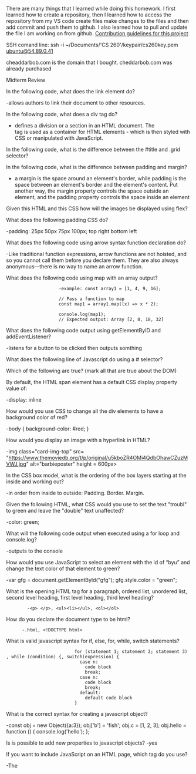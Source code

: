 There are many things that I learned while doing this homework. I first learned how to create a repository, then I learned how to access the repository from my VS code create files make changes to the files and then add commit and push them to github.
I also learned how to pull and update the file I am working on from github. 
[Contribution guidelines for this project](/README.md)


SSH comand line:    ssh -i ~/Documents/'CS 260'/keypair/cs260key.pem ubuntu@54.89.0.41


cheaddarbob.com is the domain that I bought. cheddarbob.com was already purchased


Midterm Review

In the following code, what does the link element do?

-allows authors to link their document to other resources.

In the following code,  what does a div tag do?

- defines a division or a section in an HTML document. The <div> tag is used as a container for HTML elements - which is then styled with CSS or manipulated with JavaScript.

In the following code, what is the difference between the #title and .grid selector?

In the following code, what is the difference between padding and margin?

- a margin is the space around an element's border, while padding is the space between an element's border and the element's content. Put another way, the margin property controls the space outside an element, and the padding property controls the space inside an element

Given this HTML and this CSS how will the images be displayed using flex?

What does the following padding CSS do?

-padding: 25px 50px 75px 100px; top right bottom left

What does the following code using arrow syntax function declaration do?

-Like traditional function expressions, arrow functions are not hoisted, and so you cannot call them before you declare them. They are also always anonymous—there is no way to name an arrow function.

What does the following code using map with an array output?

                        -example: const array1 = [1, 4, 9, 16];
                        
                        // Pass a function to map
                        const map1 = array1.map((x) => x * 2);
                        
                        console.log(map1);
                        // Expected output: Array [2, 8, 18, 32]

What does the following code output using getElementByID and addEventListener?

-listens for a button to be clicked then outputs somthing

What does the following line of Javascript do using a # selector?

Which of the following are true? (mark all that are true about the DOM)

By default, the HTML span element has a default CSS display property value of: 

-display: inline

How would you use CSS to change all the div elements to have a background color of red?

-body {
background-color: #red;
}

How would you display an image with a hyperlink in HTML?

-img class="card-img-top" src= "https://www.themoviedb.org/t/p/original/u5kboZR4OMi4QdbOhawCZuzMVWJ.jpg" alt="barbieposter" height = 600px>

In the CSS box model, what is the ordering of the box layers starting at the inside and working out?

-in order from inside to outside: Padding. Border. Margin.

Given the following HTML, what CSS would you use to set the text "troubl" to green and leave the "double" text unaffected?

-color: green;

What will the following code output when executed using a for loop and console.log?

-outputs to the console

How would you use JavaScript to select an element with the id of “byu” and change the text color of that element to green?

-var gfg = document.getElementById("gfg"); 
            gfg.style.color = "green"; 

What is the opening HTML tag for a paragraph, ordered list, unordered list, second level heading, first level heading, third level heading?

            -<p> </p>, <ul><li></ul>, <ol></ol>

How do you declare the document type to be html?

          -.html, <!DOCTYPE html>

What is valid javascript syntax for if, else, for, while, switch statements?

                              for (statement 1; statement 2; statement 3) , while (condition) {, switch(expression) {
                                case n:
                                  code block
                                  break;
                                case n:
                                  code block
                                  break;
                                default:
                                  default code block
                              }

What is the correct syntax for creating a javascript object?

-const obj = new Object({a:3});
obj['b'] = 'fish';
obj.c = [1, 2, 3];
obj.hello = function () {
  console.log('hello');
};


Is is possible to add new properties to javascript objects?
-yes

If you want to include JavaScript on an HTML page, which tag do you use?

-The <script> Tag

Given the following HTML, what JavaScript could you use to set the text "animal" to "crow" and leave the "fish" text unaffected?

Which of the following correctly describes JSON?

What does the console command chmod, pwd, cd, ls, vim, nano, mkdir, mv, rm, man, ssh, ps, wget, sudo  do?

-chmod, This command changes the permission information associated with a file. Every file (including directories, which Unix treats as files) on a Unix system is stored with records indicating who has permission to read, write, or execute the file, abbreviated as r, w, and x. These permissions are broken down for three categories of user: first, the owner of the file; second, a group with which both the user and the file may be associated; and third, all other users. These categories are abbreviated as u for owner (or user), g for group, and o for other.

-pwd,  current directory path.

-vim, file editor

-nano, text editor

-mkdir, make directory

-mv, move directory, mv -i oldname newname

-rm, remove

-man, This command displays the manual page for a particular command.

-ssh, 

-ps, The ps command displays information about programs (that is, processes) that are currently running.

- wget,  Wget is a command-line tool that makes it possible to download files and interact with REST APIs. It supports various internet protocols

- sudo, allows you to run programs with the security privileges of another user (by default, as the superuser). It prompts you for your personal password and confirms your request to execute a command by checking a file, called sudoers , which the system administrator configures.

Which of the following console command creates a remote shell session?

Which of the following is true when the -la parameter is specified for the ls console command?

-To see the file permissions, owners, and sizes of all files, enter: ls -la

Which of the following is true for the domain name banana.fruit.bozo.click, which is the top level domain, which is a subdomain, which is a root domain?

-top level is .com, subdomain is www. root domain is .example.com

Is a web certificate is necessary to use HTTPS.

-yes

Can a DNS A record can point to an IP address or another A record.

-just to an IP adress

Port 443, 80, 22 is reserved for which protocol?

- port 80 is used for HTTP traffic, port 443 is used for HTTPS (HyperText Transfer Protocol Secure) traffic, SSH port 22

What will the following code using Promises output when executed?

-pending - Currently running asynchronously
-fulfilled - Completed successfully
-rejected - Failed to complete


here is the api I am going to use: http://img.omdbapi.com/?apikey=[yourkey]&
here is my key: 5966d1ce

there are many things that I have learned about using API's they can be pretty tricky but also very cool when you finally get it working. I am super happy with how my about page turned out. I love the way that it looks and acts. 


### Final Review

1. What ports are used for HTTP, HTTPS, SSH?
  -HTTP (Hypertext Transfer Protocol):Default port: 80
  - HTTPS (Hypertext Transfer Protocol Secure): Default port: 443
  - SSH (Secure Shell): Default port: 22
    
2. What do HTTP status codes in the 300, 400, 500 range indicate?
   
  - 300 Range (Redirection):300 Multiple Choices: Indicates multiple options for the resource that the client may follow.
   301 Moved Permanently: The requested resource has been permanently moved to a new location, and future requests should use the new URL.
  302 Found (or Moved Temporarily): Similar to 301, but the resource is temporarily located at a different URL. The client should continue to use the original URL.
  303 See Other: The response to the request can be found at another URI using the GET method.
  304 Not Modified: Indicates that the resource has not been modified since the version specified by the request headers, and no data is sent in the response.
  307 Temporary Redirect: Similar to 302, but the request should be repeated with the same method and request headers.

  - 400 Range (Client Errors):400 Bad Request: The server cannot or will not process the request due to a client error (e.g., malformed request syntax, invalid request message framing, or     deceptive request routing).
  401 Unauthorized: Similar to 403 Forbidden, but specifically for cases when authentication is required and has failed or has not been provided.
  403 Forbidden: The client does not have the necessary permissions to access the requested resource.
  404 Not Found: The server cannot find the requested resource.

  - 500 Range (Server Errors):500 Internal Server Error: A generic error message indicating that an unexpected condition was encountered on the server.
  501 Not Implemented: The server does not support the functionality required to fulfill the request.
  502 Bad Gateway: The server, while acting as a gateway or proxy, received an invalid response from an upstream server it accessed in attempting to fulfill the request.
  503 Service Unavailable: The server is not ready to handle the request. Common causes are a server that is down for maintenance or is overloaded.

4. What does the HTTP header content-type allows you to do?
The Content-Type HTTP header field indicates the media type or MIME type of the resource sent in the HTTP message body. It allows the sender to communicate to the recipient what type     of data is being sent and how it should be processed. The Content-Type header is particularly important when dealing with responses, as it helps the recipient understand how to   -       interpret the content.

Here are some common media types specified by the Content-Type header:

- text/html: HTML documents (web pages).
- text/plain: Plain text.
- application/json: JSON (JavaScript Object Notation) data.
- application/xml: XML (eXtensible Markup Language) data.
- image/jpeg, image/png, image/gif: Various image formats.
- audio/mpeg, audio/wav: Audio file formats.
- video/mp4, video/mpeg: Video file formats.

6. What do the following attributes of a cookie do?
- Domain: The Domain attribute specifies the domain for which the cookie is valid. It restricts the cookie to be sent only to the specified domain and its subdomains. For example, if a cookie has a Domain attribute of ".example.com," it will be sent to "subdomain.example.com" as well as "example.com," but not to "otherdomain.com."
- Path:The Path attribute defines the subset of URLs on the domain for which the cookie is valid. It restricts the cookie to be sent only to URLs that match the specified path. For example, if a cookie has a Path attribute of "/subpath," it will only be sent to requests for URLs that start with "/subpath."
- SameSite:The SameSite attribute controls when a cookie is sent with cross-site requests. It helps mitigate the risk of cross-site request forgery attacks. There are three possible values for SameSite:
      - Strict: The cookie is only sent in a first-party context (i.e., the same site as the one the user is visiting).
      - Lax: The cookie is sent in a first-party context and with top-level navigations initiated by GET requests from other sites.
      - None: The cookie is sent with both first-party and cross-site requests. This value requires the Secure attribute to be set as well, meaning it is sent only over HTTPS.
- HTTPOnly:The HttpOnly attribute is a security feature that helps prevent attacks such as cross-site scripting (XSS). When a cookie has the HttpOnly attribute, it cannot be accessed through client-side scripts (e.g., JavaScript). This makes it more difficult for an attacker to steal or manipulate the cookie using malicious scripts.



6. Given the following Express service code: What does the following JavaScript fetch return?

7.Given the following MongoDB query

- { cost: { $gt: 10 }, name: /fran.*/}
- select all of the matching documents.
   -cost is greater than 10 and name matched /fran.*/

8. How should you store user passwords in a database?
    -with a hashing algorithm 

9.Assuming the following Node.js service code is executing with websockets, what will be logged to the console of the web browser?

10. What is the WebSocket protocol used for?
    -WebSocket is a communication protocol that provides full-duplex communication channels over a single, long-lived connection. It is designed to be implemented in web browsers and web servers but can be used in other contexts as well. The primary purpose of the WebSocket protocol is to enable real-time, bidirectional communication between a client (typically a web browser) and a server.

12. What is JSX and how are the curly braces rendered?
13. Assuming a HTML document with a 
<div id="root"></div>
element, what content will the following React component generate?
      function Welcome(props) {
        return \<h1>Hello, {props.name}\</h1>;
      }
      function App() {
        return (
          <div>
            <Welcome name="Sara" />
            <Welcome name="Cahal" />
            <Welcome name="Edite" />
          </div>
        );
      }
      const root = ReactDOM.createRoot(document.getElementById('root'));
      root.render(<App />);

13. Assuming a HTML document with a 
    <div id="root"></div>
    element, what content will the following React component generate?
    function Numbers() { 
      const numbers = [1, 2, 3, 4, 5];
      const listItems = numbers.map((number) =>
        <li>{number}</li>
      );
      return(<ul>{listItems}</ul>)
    }
    const root = ReactDOM.createRoot(document.getElementById('root')); 
    root.render(<Numbers/>);
14. What does the following React component do?
  function Example() {
    // Declare a new state variable, which we'll call "count"  
      const [count, setCount] = useState(0);
      return (
      <div>
        <p>You clicked {count} times</p>
        <button onClick={() => setCount(count + 1)}>
          Click me
        </button>
      </div>
    );
  }

15. What are React Hooks used for?

16. What is the useEffect hook used for?

17. What does this code do?
  export default function App() {
    return (
      <BrowserRouter>
        <Routes>
          <Route path="/" element={<Layout />}>
            <Route index element={<Home />} />
            <Route path="blogs" element={<Blogs />} />
            <Route path="contact" element={<Contact />} />
            <Route path="*" element={<NoPage />} />
          </Route>
        </Routes>
      </BrowserRouter>
    );
  }

18. What role does npm play in web development?

19. What does package.json do in a npm project?

20. What does the fetch function do?

21. What does node.js do?

22. What does Vite do?

